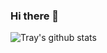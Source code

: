 ### Hi there 👋

![Tray's github stats](https://github-readme-stats.vercel.app/api?username=tflearydev&show_icons=true&hide=["contribs","prs","issues"])

